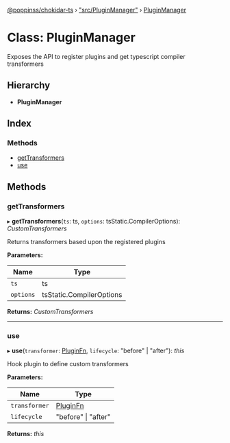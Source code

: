 [@poppinss/chokidar-ts](../README.md) › ["src/PluginManager"](../modules/_src_pluginmanager_.md) › [PluginManager](_src_pluginmanager_.pluginmanager.md)

# Class: PluginManager

Exposes the API to register plugins and get typescript compiler
transformers

## Hierarchy

* **PluginManager**

## Index

### Methods

* [getTransformers](_src_pluginmanager_.pluginmanager.md#gettransformers)
* [use](_src_pluginmanager_.pluginmanager.md#use)

## Methods

###  getTransformers

▸ **getTransformers**(`ts`: ts, `options`: tsStatic.CompilerOptions): *CustomTransformers*

Returns transformers based upon the registered plugins

**Parameters:**

Name | Type |
------ | ------ |
`ts` | ts |
`options` | tsStatic.CompilerOptions |

**Returns:** *CustomTransformers*

___

###  use

▸ **use**(`transformer`: [PluginFn](../modules/_src_contracts_.md#pluginfn), `lifecycle`: "before" | "after"): *this*

Hook plugin to define custom transformers

**Parameters:**

Name | Type |
------ | ------ |
`transformer` | [PluginFn](../modules/_src_contracts_.md#pluginfn) |
`lifecycle` | "before" &#124; "after" |

**Returns:** *this*
